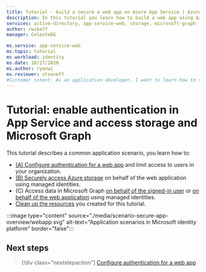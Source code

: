```yaml
---
title: Tutorial - build a secure a web app on Azure App Service | Azure
description: In this tutorial you learn how to build a web app using Azure App Service, enable authentication, call Azure storage, and call Microsoft Graph. 
services: active-directory, app-service-web, storage, microsoft-graph
author: rwike77
manager: CelesteDG

ms.service: app-service-web
ms.topic: tutorial
ms.workload: identity
ms.date: 10/27/2020
ms.author: ryanwi
ms.reviewer: stsoneff
#Customer intent: As an application developer, I want to learn how to secure access to a web app running on Azure App Service.
---
```


# Tutorial: enable authentication in App Service and access storage and Microsoft Graph

This tutorial describes a common application scenario, you learn how to:

- [(A) Configure authentication for a web app](scenario-secure-app-authentication-app-service.md) and limit access to users in your organization​.
- [(B) Securely access Azure storage](scenario-secure-app-access-storage.md) on behalf of the web application using managed identities​.
- (C) Access data in Microsoft Graph [on behalf of the signed-in user​](scenario-secure-app-access-microsoft-graph-as-user.md) or [on behalf of the web application](scenario-secure-app-access-microsoft-graph-as-app.md) using managed identities​.
- [Clean up the resources](scenario-secure-app-clean-up-resources.md) you created for this tutorial.

:::image type="content" source="./media/scenario-secure-app-overview/webapp.svg" alt-text="Application scenarios in Microsoft identity platform" border="false":::

## Next steps

> [!div class="nextstepaction"]
> [Configure authentication for a web app](scenario-secure-app-authentication-app-service.md)
